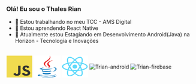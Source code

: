 ### Olá! Eu sou o Thales Rian

- 🔭 Estou trabalhando no meu TCC - AMS Digital
- 🌱 Estou aprendendo React Native
- 💼 Atualmente estou Estagiando em Desenvolvimento Android(Java) na Horizon - Tecnologia e Inovações 

<div style="display: inline_block"><br>
  <img align="center"  height="60" width="70" alt="Trian-Js" src="https://raw.githubusercontent.com/devicons/devicon/master/icons/javascript/javascript-original.svg">  
  <img align="center"  height="60" width="70" alt="Trian-Java" src="https://raw.githubusercontent.com/devicons/devicon/master/icons/java/java-original.svg"> 
  <img align="center"  height="60" width="70" alt="Trian-react" src="https://raw.githubusercontent.com/devicons/devicon/master/icons/react/react-original.svg">
  <img align="center"  height="60" width="70" alt="Trian-android" src="https://img.icons8.com/color/48/000000/android-studio--v2.png"/>
  <img align="center"  height="60" width="70" alt="Trian-firebase" src="https://img.icons8.com/color/48/000000/firebase.png"/>
</div>
